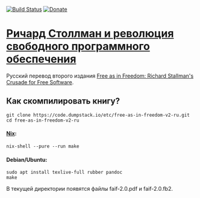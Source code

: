 [![Build Status](https://travis-ci.com/jollheef/free-as-in-freedom-v2-ru.svg?branch=primary)](https://travis-ci.com/jollheef/free-as-in-freedom-v2-ru)
[![Donate](https://img.shields.io/badge/Donate-BitCoin-green.svg)](https://blockchair.com/bitcoin/address/bc1q23fyuq7kmngrgqgp6yq9hk8a5q460f39m8nv87)

# [Ричард Столлман и революция свободного программного обеспечения](https://code.dumpstack.io/etc/free-as-in-freedom-v2-ru)

Русский перевод второго издания [Free as in Freedom: Richard Stallman's Crusade for Free Software](https://www.fsf.org/faif/).

## Как скомпилировать книгу?

	git clone https://code.dumpstack.io/etc/free-as-in-freedom-v2-ru.git
	cd free-as-in-freedom-v2-ru

#### [Nix](https://nixos.org/nix/download.html):

    nix-shell --pure --run make

#### Debian/Ubuntu:

    sudo apt install texlive-full rubber pandoc
    make

В текущей директории появятся файлы faif-2.0.pdf и faif-2.0.fb2.
